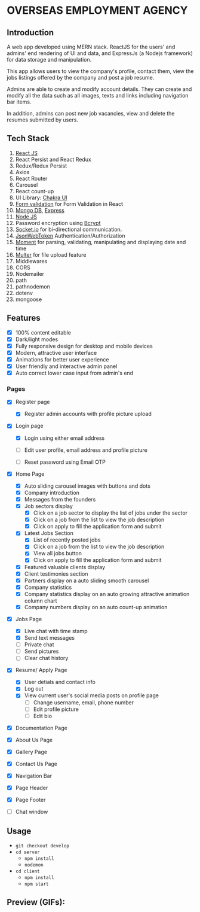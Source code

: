 # OVERSEAS EMPLOYMENT AGENCY

## Introduction
A web app developed using MERN stack. ReactJS for the users' and admins' end rendering of UI and data, and ExpressJs (a Nodejs framework) for data storage and manipulation.

This app allows users to view the company's profile, contact them, view the jobs listings offered by the company and post a job resume.

Admins are able to create and modify account details. They can create and modify all the data such as all images, texts and links including navigation bar items. 

In addition, admins can post new job vacancies, view and delete the resumes submitted by users.

## Tech Stack

1. [React JS](https://reactjs.org/docs/getting-started.html/)
2. React Persist and React Redux
3. Redux/Redux Persist
2. Axios
2. React Router
2. Carousel
2. React count-up
4. UI Library: [Chakra UI](https://chakra-ui.com) 
5. [Form validation](https://chakra-ui.com) for Form Validation in React
6. [Mongo DB](https://www.mongodb.com/docs/), [Express](https://expressjs.com/en/starter/installing.html)
7. [Node JS](https://nodejs.org/en/)
8. Password encryption using [Bcrypt](https://www.becrypt.com/uk/)
9. [Socket.io](https://socket.io/get-started/chat) for bi-directional communication.
10. [JsonWebToken](https://jwt.io/introduction) Authentication/Authorization
11. [Moment](https://jwt.io/Moment%20for%20parsing,%20validating,%20manipulating%20and%20displaying%20date%20and%20time.) for parsing, validating, manipulating and displaying date and time
12. [Multer](https://www.npmjs.com/package/multer) for file upload feature
13. Middlewares
13. CORS
13. Nodemailer
13. path
13. pathnodemon
13. dotenv
13. mongoose

## Features
- [x] 100% content editable
- [x] Dark/light modes
- [x] Fully responsive design for desktop and mobile devices
- [x] Modern, attractive user interface
- [x] Animations for better user experience
- [x] User friendly and interactive admin panel
- [x] Auto correct lower case input from admin's end

### Pages
- [x] Register page 
  - [x] Register admin accounts with profile picture upload

- [x] Login page
  - [x] Login using either email address
  - [ ] Edit user profile, email address and profile picture
  - [ ] Reset password using Email OTP
  

- [x] Home Page
  - [x] Auto sliding carousel images with buttons and dots
  - [x] Company introduction
  - [x] Messages from the founders
  - [x] Job sectors display
    - [x] Click on a job sector to display the list of jobs under the sector
    - [x] Click on a job from the list to view the job description
    - [x] Click on apply to fill the application form and submit
  - [x] Latest Jobs Section
    - [x] List of recently posted jobs
     - [x] Click on a job from the list to view the job description
     - [x] View all jobs button
     - [x] Click on apply to fill the application form and submit
  - [x] Featured valuable clients display
  - [x] Client testimonies section
  - [x] Partners display on a auto sliding smooth carousel
  - [x] Company statistics
   - [x] Company statistics display on an auto growing attractive animation column chart
   - [x] Company  numbers display on an auto count-up animation

- [x] Jobs Page
  - [x] Live chat with time stamp
  - [x] Send text messages
  - [ ] Private chat
  - [ ] Send pictures
  - [ ] Clear chat history

- [x] Resume/ Apply Page
  - [x] User detials and contact info
  - [x] Log out
  - [x] View current user's social media posts on profile page
    - [ ] Change username, email, phone number 
    - [ ] Edit profile picture
    - [ ] Edit bio
    
- [x] Documentation Page
- [x] About Us Page
- [x] Gallery Page
- [x] Contact Us Page

- [x] Navigation Bar
- [x] Page Header
- [x] Page Footer

- [ ] Chat window
   

## Usage
- `git checkout develop`
 - `cd server`
    - `npm install`
    - `nodemon`
 - `cd client`
    - `npm install`
    - `npm start`

## Preview (GIFs):


